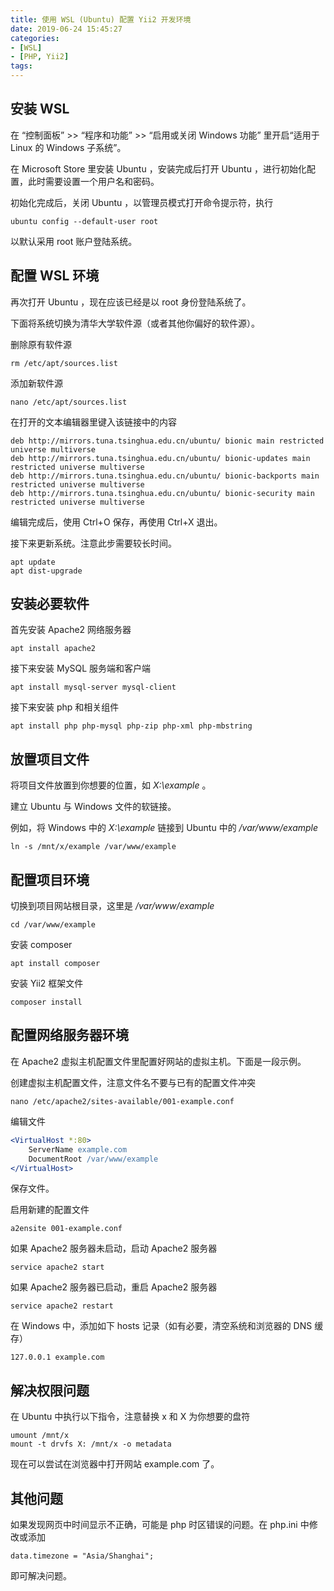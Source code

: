 ```yaml
---
title: 使用 WSL (Ubuntu) 配置 Yii2 开发环境
date: 2019-06-24 15:45:27
categories:
- [WSL]
- [PHP, Yii2]
tags:
---
```

## 安装 WSL

在 “控制面板” >> “程序和功能” >> “启用或关闭 Windows 功能” 里开启“适用于 Linux 的 Windows 子系统”。

在 Microsoft Store 里安装 Ubuntu ，安装完成后打开 Ubuntu ，进行初始化配置，此时需要设置一个用户名和密码。

初始化完成后，关闭 Ubuntu ，以管理员模式打开命令提示符，执行

```
ubuntu config --default-user root
```

以默认采用 root 账户登陆系统。

## 配置 WSL 环境

再次打开 Ubuntu ，现在应该已经是以 root 身份登陆系统了。

下面将系统切换为清华大学软件源（或者其他你偏好的软件源）。

删除原有软件源

```
rm /etc/apt/sources.list
```

添加新软件源

```
nano /etc/apt/sources.list
```

在打开的文本编辑器里键入该链接中的内容

```
deb http://mirrors.tuna.tsinghua.edu.cn/ubuntu/ bionic main restricted universe multiverse
deb http://mirrors.tuna.tsinghua.edu.cn/ubuntu/ bionic-updates main restricted universe multiverse
deb http://mirrors.tuna.tsinghua.edu.cn/ubuntu/ bionic-backports main restricted universe multiverse
deb http://mirrors.tuna.tsinghua.edu.cn/ubuntu/ bionic-security main restricted universe multiverse
```

编辑完成后，使用 Ctrl+O 保存，再使用 Ctrl+X 退出。

接下来更新系统。注意此步需要较长时间。

```
apt update
apt dist-upgrade
```

## 安装必要软件

首先安装 Apache2 网络服务器

```
apt install apache2
```

接下来安装 MySQL 服务端和客户端

```
apt install mysql-server mysql-client
```

接下来安装 php 和相关组件

```
apt install php php-mysql php-zip php-xml php-mbstring
```

## 放置项目文件

将项目文件放置到你想要的位置，如 *X:\example* 。

建立 Ubuntu 与 Windows 文件的软链接。

例如，将 Windows 中的 *X:\example* 链接到 Ubuntu 中的 */var/www/example*

```
ln -s /mnt/x/example /var/www/example
```

## 配置项目环境

切换到项目网站根目录，这里是 */var/www/example*

```
cd /var/www/example
```

安装 composer

```
apt install composer
```

安装 Yii2 框架文件

```
composer install
```

## 配置网络服务器环境

在 Apache2 虚拟主机配置文件里配置好网站的虚拟主机。下面是一段示例。

创建虚拟主机配置文件，注意文件名不要与已有的配置文件冲突

```
nano /etc/apache2/sites-available/001-example.conf
```

编辑文件

```apache
<VirtualHost *:80>
    ServerName example.com
    DocumentRoot /var/www/example
</VirtualHost>
```

保存文件。

启用新建的配置文件

```
a2ensite 001-example.conf
```

如果 Apache2 服务器未启动，启动 Apache2 服务器

```
service apache2 start
```

如果 Apache2 服务器已启动，重启 Apache2 服务器

```
service apache2 restart
```

在 Windows 中，添加如下 hosts 记录（如有必要，清空系统和浏览器的 DNS 缓存）

```
127.0.0.1 example.com
```

## 解决权限问题

在 Ubuntu 中执行以下指令，注意替换 x 和 X 为你想要的盘符

```
umount /mnt/x
mount -t drvfs X: /mnt/x -o metadata
```

现在可以尝试在浏览器中打开网站 example.com 了。

## 其他问题

如果发现网页中时间显示不正确，可能是 php 时区错误的问题。在 php.ini 中修改或添加

```
data.timezone = "Asia/Shanghai";
```

即可解决问题。
